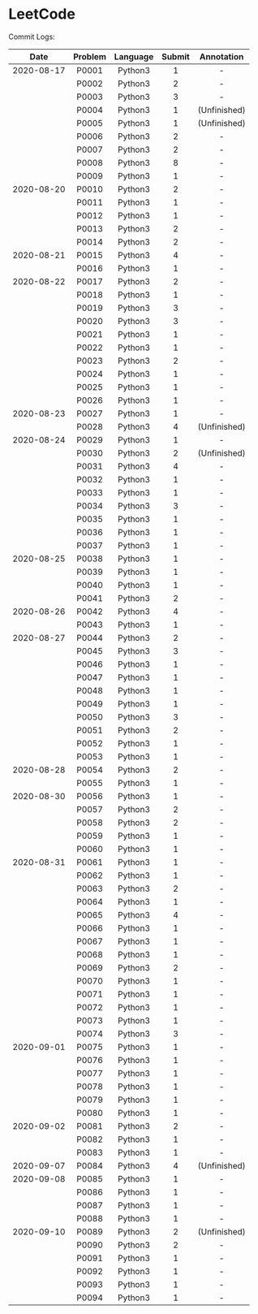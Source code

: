 # LeetCode

Commit Logs:
 
 
| Date | Problem | Language | Submit | Annotation |
| :---: | :---: | :---: | :---: | :---: |
| 2020-08-17 | P0001 | Python3 | 1 | - |
|            | P0002 | Python3 | 2 | - |
|            | P0003 | Python3 | 3 | - |
|            | P0004 | Python3 | 1 | (Unfinished) |
|            | P0005 | Python3 | 1 | (Unfinished) |
|            | P0006 | Python3 | 2 | - |
|            | P0007 | Python3 | 2 | - |
|            | P0008 | Python3 | 8 | - |
|            | P0009 | Python3 | 1 | - |
| 2020-08-20 | P0010 | Python3 | 2 | - |
|            | P0011 | Python3 | 1 | - |
|            | P0012 | Python3 | 1 | - |
|            | P0013 | Python3 | 2 | - |
|            | P0014 | Python3 | 2 | - |
| 2020-08-21 | P0015 | Python3 | 4 | - |
|            | P0016 | Python3 | 1 | - |
| 2020-08-22 | P0017 | Python3 | 2 | - |
|            | P0018 | Python3 | 1 | - |
|            | P0019 | Python3 | 3 | - |
|            | P0020 | Python3 | 3 | - |
|            | P0021 | Python3 | 1 | - |
|            | P0022 | Python3 | 1 | - |
|            | P0023 | Python3 | 2 | - |
|            | P0024 | Python3 | 1 | - |
|            | P0025 | Python3 | 1 | - |
|            | P0026 | Python3 | 1 | - |
| 2020-08-23 | P0027 | Python3 | 1 | - |
|            | P0028 | Python3 | 4 | (Unfinished) |
| 2020-08-24 | P0029 | Python3 | 1 | - |
|            | P0030 | Python3 | 2 | (Unfinished) |
|            | P0031 | Python3 | 4 | - |
|            | P0032 | Python3 | 1 | - |
|            | P0033 | Python3 | 1 | - |
|            | P0034 | Python3 | 3 | - |
|            | P0035 | Python3 | 1 | - |
|            | P0036 | Python3 | 1 | - |
|            | P0037 | Python3 | 1 | - |
| 2020-08-25 | P0038 | Python3 | 1 | - |
|            | P0039 | Python3 | 1 | - |
|            | P0040 | Python3 | 1 | - |
|            | P0041 | Python3 | 2 | - |
| 2020-08-26 | P0042 | Python3 | 4 | - |
|            | P0043 | Python3 | 1 | - |
| 2020-08-27 | P0044 | Python3 | 2 | - |
|            | P0045 | Python3 | 3 | - |
|            | P0046 | Python3 | 1 | - |
|            | P0047 | Python3 | 1 | - |
|            | P0048 | Python3 | 1 | - |
|            | P0049 | Python3 | 1 | - |
|            | P0050 | Python3 | 3 | - |
|            | P0051 | Python3 | 2 | - |
|            | P0052 | Python3 | 1 | - |
|            | P0053 | Python3 | 1 | - |
| 2020-08-28 | P0054 | Python3 | 2 | - |
|            | P0055 | Python3 | 1 | - |
| 2020-08-30 | P0056 | Python3 | 1 | - |
|            | P0057 | Python3 | 2 | - |
|            | P0058 | Python3 | 2 | - |
|            | P0059 | Python3 | 1 | - |
|            | P0060 | Python3 | 1 | - |
| 2020-08-31 | P0061 | Python3 | 1 | - |
|            | P0062 | Python3 | 1 | - |
|            | P0063 | Python3 | 2 | - |
|            | P0064 | Python3 | 1 | - |
|            | P0065 | Python3 | 4 | - |
|            | P0066 | Python3 | 1 | - |
|            | P0067 | Python3 | 1 | - |
|            | P0068 | Python3 | 1 | - |
|            | P0069 | Python3 | 2 | - |
|            | P0070 | Python3 | 1 | - |
|            | P0071 | Python3 | 1 | - |
|            | P0072 | Python3 | 1 | - |
|            | P0073 | Python3 | 1 | - |
|            | P0074 | Python3 | 3 | - |
| 2020-09-01 | P0075 | Python3 | 1 | - |
|            | P0076 | Python3 | 1 | - |
|            | P0077 | Python3 | 1 | - |
|            | P0078 | Python3 | 1 | - |
|            | P0079 | Python3 | 1 | - |
|            | P0080 | Python3 | 1 | - |
| 2020-09-02 | P0081 | Python3 | 2 | - |
|            | P0082 | Python3 | 1 | - |
|            | P0083 | Python3 | 1 | - |
| 2020-09-07 | P0084 | Python3 | 4 | (Unfinished) |
| 2020-09-08 | P0085 | Python3 | 1 | - |
|            | P0086 | Python3 | 1 | - |
|            | P0087 | Python3 | 1 | - |
|            | P0088 | Python3 | 1 | - |
| 2020-09-10 | P0089 | Python3 | 2 | (Unfinished) |
|            | P0090 | Python3 | 2 | - |
|            | P0091 | Python3 | 1 | - |
|            | P0092 | Python3 | 1 | - |
|            | P0093 | Python3 | 1 | - |
|            | P0094 | Python3 | 1 | - |
